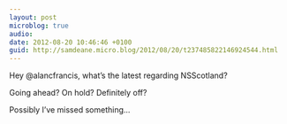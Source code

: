 ```yaml
---
layout: post
microblog: true
audio: 
date: 2012-08-20 10:46:46 +0100
guid: http://samdeane.micro.blog/2012/08/20/t237485822146924544.html
---
```

Hey @alancfrancis, what’s the latest regarding NSScotland?

Going ahead? On hold? Definitely off?

Possibly I’ve missed something...

